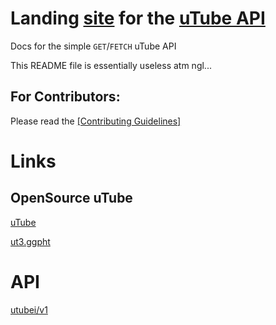 # Landing [site](https://docs.osutube.nl) for the [uTube API](https://api.osutube.nl)
Docs for the simple `GET`/`FETCH` uTube API

This README file is essentially useless atm ngl...

## For Contributors:
Please read the [[Contributing Guidelines]](https://docs.osutube.nl/contributing)

# Links
## OpenSource uTube
[uTube](https://osutube.nl)

[ut3.ggpht](https://ggpht.ga)
# API
[utubei/v1](https://api.osutube.nl)
